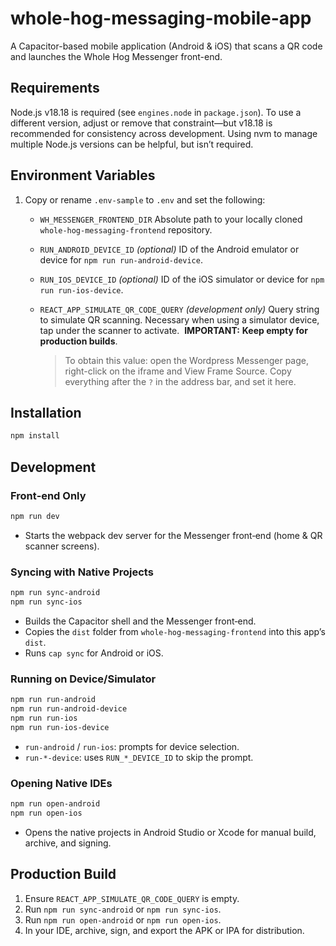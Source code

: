 # whole-hog-messaging-mobile-app

A Capacitor-based mobile application (Android & iOS) that scans a QR code and launches the Whole Hog Messenger front-end.

## Requirements

Node.js v18.18 is required (see `engines.node` in `package.json`). To use a different version, adjust or remove that constraint—but v18.18 is recommended for consistency across development. Using nvm to manage multiple Node.js versions can be helpful, but isn’t required.

## Environment Variables

1. Copy or rename `.env-sample` to `.env` and set the following:

   * `WH_MESSENGER_FRONTEND_DIR`
     Absolute path to your locally cloned `whole-hog-messaging-frontend` repository.

   * `RUN_ANDROID_DEVICE_ID` *(optional)*
     ID of the Android emulator or device for `npm run run-android-device`.

   * `RUN_IOS_DEVICE_ID` *(optional)*
     ID of the iOS simulator or device for `npm run run-ios-device`.

   * `REACT_APP_SIMULATE_QR_CODE_QUERY` *(development only)*
     Query string to simulate QR scanning. Necessary when using a simulator device, tap under the scanner to activate.  **IMPORTANT:** **Keep empty for production builds**.

     > To obtain this value: open the Wordpress Messenger page, right-click on the iframe and View Frame Source. Copy everything after the `?` in the address bar, and set it here.

## Installation

```bash
npm install
```

## Development

### Front‑end Only

```bash
npm run dev
```

* Starts the webpack dev server for the Messenger front‑end (home & QR scanner screens).

### Syncing with Native Projects

```bash
npm run sync-android
npm run sync-ios
```

* Builds the Capacitor shell and the Messenger front‑end.
* Copies the `dist` folder from `whole-hog-messaging-frontend` into this app’s `dist`.
* Runs `cap sync` for Android or iOS.

### Running on Device/Simulator

```bash
npm run run-android
npm run run-android-device
npm run run-ios
npm run run-ios-device
```

* `run-android` / `run-ios`: prompts for device selection.
* `run-*-device`: uses `RUN_*_DEVICE_ID` to skip the prompt.

### Opening Native IDEs

```bash
npm run open-android
npm run open-ios
```

* Opens the native projects in Android Studio or Xcode for manual build, archive, and signing.

## Production Build

1. Ensure `REACT_APP_SIMULATE_QR_CODE_QUERY` is empty.
2. Run `npm run sync-android` or `npm run sync-ios`.
3. Run `npm run open-android` or `npm run open-ios`.
4. In your IDE, archive, sign, and export the APK or IPA for distribution.

